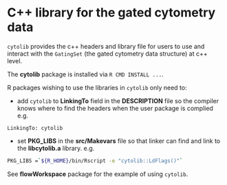 # C++ library for the gated cytometry data

`cytolib` provides the c++ headers and library file for users to use and interact with the `GatingSet` (the gated cytometry data structure) at c++ level.


The **cytolib** package is installed via `R CMD INSTALL ...`. 

R packages wishing to use the libraries in `cytolib` only need to:

- add `cytolib` to **LinkingTo** field in the **DESCRIPTION** file so the compiler knows where to find the headers when the user package is complied
e.g.

```
LinkingTo: cytolib
```

- set **PKG_LIBS** in the **src/Makevars** file so that linker can find and link to the **libcytolib.a** library. 
e.g.

```bash
PKG_LIBS =`${R_HOME}/bin/Rscript -e "cytolib::LdFlags()"`
```

See **flowWorkspace** package for the example of using `cytolib`.
